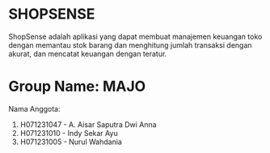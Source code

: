 # SHOPSENSE
ShopSense adalah aplikasi yang dapat membuat manajemen keuangan toko dengan memantau stok barang dan menghitung jumlah transaksi dengan akurat, dan mencatat keuangan dengan teratur.

# Group Name: MAJO
Nama Anggota:
  1. H071231047 - A. Aisar Saputra Dwi Anna
  2. H071231010 - Indy Sekar Ayu
  3. H071231005 - Nurul Wahdania



